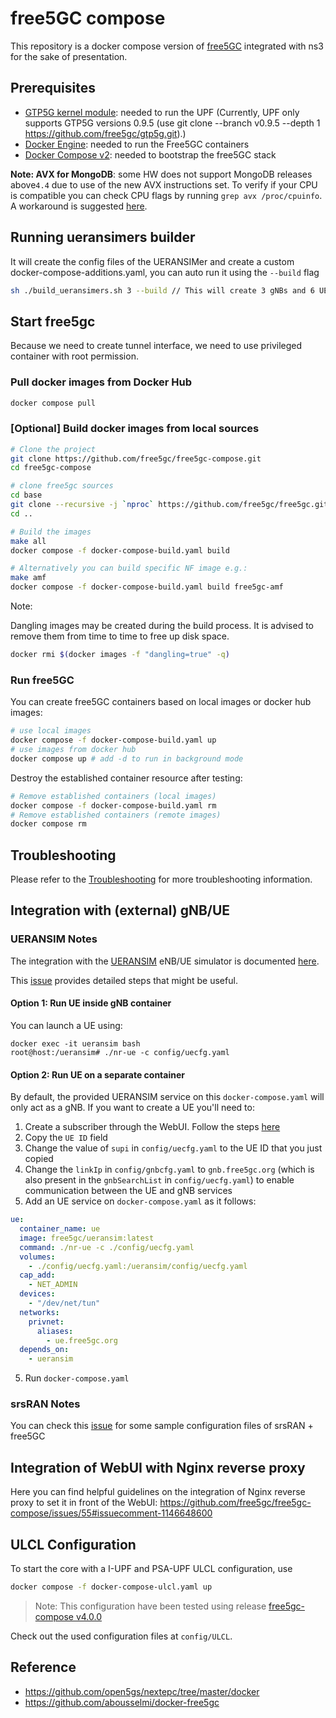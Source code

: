 # free5GC compose

This repository is a docker compose version of [free5GC](https://github.com/free5gc/free5gc) integrated with ns3 for the sake of presentation.

## Prerequisites

- [GTP5G kernel module](https://github.com/free5gc/gtp5g): needed to run the UPF (Currently, UPF only supports GTP5G versions 0.9.5 (use git clone --branch v0.9.5 --depth 1 https://github.com/free5gc/gtp5g.git).)
- [Docker Engine](https://docs.docker.com/engine/install): needed to run the Free5GC containers
- [Docker Compose v2](https://docs.docker.com/compose/install): needed to bootstrap the free5GC stack

**Note: AVX for MongoDB**: some HW does not support MongoDB releases above`4.4` due to use of the new AVX instructions set. To verify if your CPU is compatible you can check CPU flags by running `grep avx /proc/cpuinfo`. A workaround is suggested [here](https://github.com/free5gc/free5gc-compose/issues/30#issuecomment-897627049).

## Running ueransimers builder

It will create the config files of the UERANSIMer and create a custom docker-compose-additions.yaml, you can auto run it using the `--build` flag

```bash
sh ./build_ueransimers.sh 3 --build // This will create 3 gNBs and 6 UEs and start the docker-compose with the new services, --build flag is optional
```

## Start free5gc

Because we need to create tunnel interface, we need to use privileged container with root permission.

### Pull docker images from Docker Hub

```bash
docker compose pull
```

### [Optional] Build docker images from local sources

```bash
# Clone the project
git clone https://github.com/free5gc/free5gc-compose.git
cd free5gc-compose

# clone free5gc sources
cd base
git clone --recursive -j `nproc` https://github.com/free5gc/free5gc.git
cd ..

# Build the images
make all
docker compose -f docker-compose-build.yaml build

# Alternatively you can build specific NF image e.g.:
make amf
docker compose -f docker-compose-build.yaml build free5gc-amf
```

Note:

Dangling images may be created during the build process. It is advised to remove them from time to time to free up disk space.

```bash
docker rmi $(docker images -f "dangling=true" -q)
```

### Run free5GC

You can create free5GC containers based on local images or docker hub images:

```bash
# use local images
docker compose -f docker-compose-build.yaml up
# use images from docker hub
docker compose up # add -d to run in background mode
```

Destroy the established container resource after testing:

```bash
# Remove established containers (local images)
docker compose -f docker-compose-build.yaml rm
# Remove established containers (remote images)
docker compose rm
```

## Troubleshooting

Please refer to the [Troubleshooting](./TROUBLESHOOTING.md) for more troubleshooting information.

## Integration with (external) gNB/UE

### UERANSIM Notes

The integration with the [UERANSIM](https://github.com/aligungr/UERANSIM) eNB/UE simulator is documented [here](https://free5gc.org/guide/5-install-ueransim/).

This [issue](https://github.com/free5gc/free5gc-compose/issues/28) provides detailed steps that might be useful.

#### Option 1: Run UE inside gNB container

You can launch a UE using:

```console
docker exec -it ueransim bash
root@host:/ueransim# ./nr-ue -c config/uecfg.yaml
```

#### Option 2: Run UE on a separate container

By default, the provided UERANSIM service on this `docker-compose.yaml` will only act as a gNB. If you want to create a UE you'll need to:

1. Create a subscriber through the WebUI. Follow the steps [here](https://free5gc.org/guide/Webconsole/Create-Subscriber-via-webconsole/#4-open-webconsole)
1. Copy the `UE ID` field
1. Change the value of `supi` in `config/uecfg.yaml` to the UE ID that you just copied
1. Change the `linkIp` in `config/gnbcfg.yaml` to `gnb.free5gc.org` (which is also present in the `gnbSearchList` in `config/uecfg.yaml`) to enable communication between the UE and gNB services
1. Add an UE service on `docker-compose.yaml` as it follows:

```yaml
ue:
  container_name: ue
  image: free5gc/ueransim:latest
  command: ./nr-ue -c ./config/uecfg.yaml
  volumes:
    - ./config/uecfg.yaml:/ueransim/config/uecfg.yaml
  cap_add:
    - NET_ADMIN
  devices:
    - "/dev/net/tun"
  networks:
    privnet:
      aliases:
        - ue.free5gc.org
  depends_on:
    - ueransim
```

5. Run `docker-compose.yaml`

### srsRAN Notes

You can check this [issue](https://github.com/free5gc/free5gc-compose/issues/94) for some sample configuration files of srsRAN + free5GC

## Integration of WebUI with Nginx reverse proxy

Here you can find helpful guidelines on the integration of Nginx reverse proxy to set it in front of the WebUI: https://github.com/free5gc/free5gc-compose/issues/55#issuecomment-1146648600

## ULCL Configuration

To start the core with a I-UPF and PSA-UPF ULCL configuration, use

```bash
docker compose -f docker-compose-ulcl.yaml up
```

> Note: This configuration have been tested using release [free5gc-compose v4.0.0](https://github.com/free5gc/free5gc-compose/tree/v4.0.0)

Check out the used configuration files at `config/ULCL`.

## Reference

- https://github.com/open5gs/nextepc/tree/master/docker
- https://github.com/abousselmi/docker-free5gc

